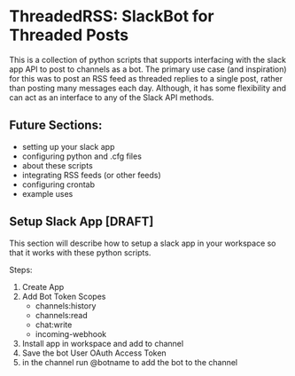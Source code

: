 # ThreadedRSS: SlackBot for Threaded Posts

This is a collection of python scripts that supports interfacing with the slack app API to post to channels as a bot. The primary use case (and inspiration) for this was to post an RSS feed as threaded replies to a single post, rather than posting many messages each day. Although, it has some flexibility and can act as an interface to any of the Slack API methods.

## Future Sections:
- setting up your slack app 
- configuring python and .cfg files
- about these scripts
- integrating RSS feeds (or other feeds)
- configuring crontab
- example uses

## Setup Slack App [DRAFT]
This section will describe how to setup a slack app in your workspace so that it works with these python scripts. 

Steps:
1. Create App 
2. Add Bot Token Scopes
	- channels:history
	- channels:read 
	- chat:write
	- incoming-webhook
3. Install app in workspace and add to channel
4. Save the bot User OAuth Access Token 
5. in the channel run @botname to add the bot to the channel
